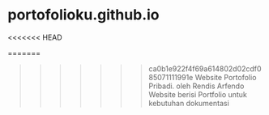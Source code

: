 # portofolioku.github.io
<<<<<<< HEAD

=======
>>>>>>> ca0b1e922f4f69a614802d02cdf085071111991e
Website Portofolio Pribadi. oleh Rendis Arfendo
Website berisi Portfolio untuk kebutuhan dokumentasi
